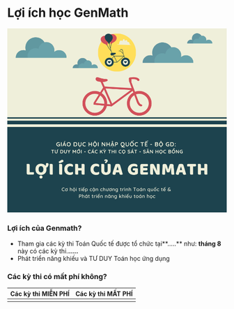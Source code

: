 # Lợi ích học GenMath

![](../../.gitbook/assets/loi-ich-cua-genmath-1-.png)

### **Lợi ích của Genmath?**

* Tham gia các kỳ thi Toán Quốc tế được tổ chức tại**.....** như: **tháng 8** này có các kỳ thi.**.....**
* Phát triển năng khiếu và TƯ DUY Toán học ứng dụng

### Các kỳ thi có mất phí không?

| Các kỳ thi MIỄN PHÍ | Các kỳ thi MẤT PHÍ |
| :--- | :--- |
|  |  |



